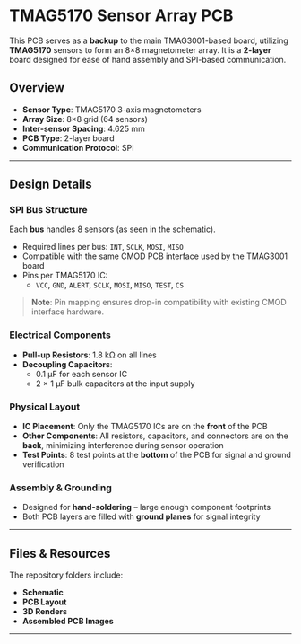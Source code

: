 # TMAG5170 Sensor Array PCB

This PCB serves as a **backup** to the main TMAG3001-based board, utilizing **TMAG5170** sensors to form an 8×8 magnetometer array. It is a **2-layer** board designed for ease of hand assembly and SPI-based communication.

## Overview

- **Sensor Type**: TMAG5170 3-axis magnetometers  
- **Array Size**: 8×8 grid (64 sensors)  
- **Inter-sensor Spacing**: 4.625 mm  
- **PCB Type**: 2-layer board  
- **Communication Protocol**: SPI  

---

## Design Details

### SPI Bus Structure

Each **bus** handles 8 sensors (as seen in the schematic).  
- Required lines per bus: `INT`, `SCLK`, `MOSI`, `MISO`  
- Compatible with the same CMOD PCB interface used by the TMAG3001 board  
- Pins per TMAG5170 IC:
  - `VCC`, `GND`, `ALERT`, `SCLK`, `MOSI`, `MISO`, `TEST`, `CS`

> **Note**: Pin mapping ensures drop-in compatibility with existing CMOD interface hardware.

### Electrical Components

- **Pull-up Resistors**: 1.8 kΩ on all lines  
- **Decoupling Capacitors**:
  - 0.1 µF for each sensor IC  
  - 2 × 1 µF bulk capacitors at the input supply

### Physical Layout

- **IC Placement**: Only the TMAG5170 ICs are on the **front** of the PCB  
- **Other Components**: All resistors, capacitors, and connectors are on the **back**, minimizing interference during sensor operation   
- **Test Points**: 8 test points at the **bottom** of the PCB for signal and ground verification

### Assembly & Grounding

- Designed for **hand-soldering** – large enough component footprints  
- Both PCB layers are filled with **ground planes** for signal integrity

---

## Files & Resources

The repository folders include:
- **Schematic**
- **PCB Layout**
- **3D Renders**
- **Assembled PCB Images**

---


